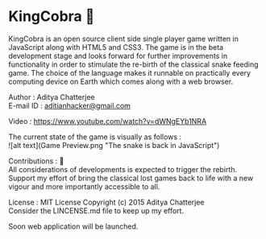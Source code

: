 # KingCobra :snake:<br>
KingCobra is an open source client side single player game written in JavaScript along with HTML5 and CSS3. The game is in the beta development stage and looks forward for further improvements in functionality in order to stimulate the re-birth of the classical snake feeding game. The choice of the language makes it runnable on practically every computing device on Earth which comes along with a web browser.<br>

Author : Aditya Chatterjee<br>
E-mail ID : aditianhacker@gmail.com<br>

Video : https://www.youtube.com/watch?v=dWNgEYb1NRA

The current state of the game is visually as follows : <br>
![alt text](Game Preview.png "The snake is back in JavaScript")


Contributions : :pray:<br>
All considerations of developments is expected to trigger the rebirth. Support my effort of bring the classical lost games back to life with a new vigour and more importantly accessible to all.<br>

License : MIT License Copyright (c) 2015 Aditya Chatterjee<br>
          Consider the LINCENSE.md file to keep up my effort.<br>
          
Soon web application will be launched.
